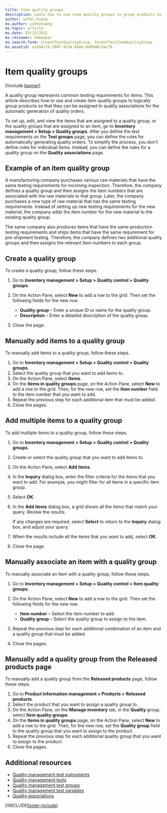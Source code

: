 ```yaml
---
title: Item quality groups
description: Learn how to use item quality groups to group products so that they can be assigned to quality associations for the automatic generation of quality orders.
author: yufei-huang
ms.author: yufeihuang
ms.topic: article
ms.date: 03/23/2021
ms.reviewer: kamaybac
ms.search.form: InventTestQualityGroup, InventTestItemQualityGroup
ms.assetid: a1d9417b-268f-4334-8ab6-8499d6c3acf0
---
```


# Item quality groups

[!include [banner](../includes/banner.md)]

A quality group represents common testing requirements for items. This article describes how to use and create item quality groups to logically group products so that they can be assigned to quality associations for the automatic generation of quality orders.

To set up, edit, and view the items that are assigned to a quality group, or the quality groups that are assigned to an item, go to **Inventory management \> Setup \> Quality groups**. After you define the test requirements on the **Test groups** page, you can define the rules for automatically generating quality orders. To simplify the process, you don't define rules for individual items. Instead, you can define the rules for a quality group on the **Quality associations** page.

## Example of an item quality group

A manufacturing company purchases various raw materials that have the same testing requirements for incoming inspection. Therefore, the company defines a quality group and then assigns the item numbers that are associated with the raw materials to that group. Later, the company purchases a new type of raw material that has the same testing requirements. Instead of setting up new testing requirements for the new material, the company adds the item number for the new material to the existing quality group.

The same company also produces items that have the same production testing requirements and ships items that have the same requirement for pre-shipment testing. Therefore, the company defines two additional quality groups and then assigns the relevant item numbers to each group.

## Create a quality group

To create a quality group, follow these steps.

1. Go to **Inventory management \> Setup \> Quality control \> Quality groups**.
1. On the Action Pane, select **New** to add a row to the grid. Then set the following fields for the new row:

    - **Quality group** – Enter a unique ID or name for the quality group.
    - **Description** – Enter a detailed description of the quality group.

1. Close the page.

## Manually add items to a quality group

To manually add items to a quality group, follow these steps.

1. Go to **Inventory management \> Setup \> Quality control \> Quality groups**.
1. Select the quality group that you want to add items to.
1. On the Action Pane, select **Items**.
1. On the **Items in quality groups** page, on the Action Pane, select **New** to add a row to the grid. Then, for the new row, set the **Item number** field to the item number that you want to add.
1. Repeat the previous step for each additional item that must be added.
1. Close the pages.

## Add multiple items to a quality group

To add multiple items to a quality group, follow these steps.

1. Go to **Inventory management \> Setup \> Quality control \> Quality groups**.
1. Create or select the quality group that you want to add items to.
1. On the Action Pane, select **Add items**.
1. In the **Inquiry** dialog box, enter the filter criteria for the items that you want to add. For example, you might filter for all items in a specific item group.
1. Select **OK**.
1. In the **Add items** dialog box, a grid shows all the items that match your query. Review the results.

    If any changes are required, select **Select** to return to the **Inquiry** dialog box, and adjust your query.

1. When the results include all the items that you want to add, select **OK**.
1. Close the page.

## Manually associate an item with a quality group

To manually associate an item with a quality group, follow these steps.

1. Go to **Inventory management \> Setup \> Quality control \> Item quality groups**.
1. On the Action Pane, select **New** to add a row to the grid. Then set the following fields for the new row:

    - **Item number** – Select the item number to add.
    - **Quality group** – Select the quality group to assign to the item.

1. Repeat the previous step for each additional combination of an item and a quality group that must be added.
1. Close the pages.

## Manually add a quality group from the Released products page

To manually add a quality group from the **Released products** page, follow these steps.

1. Go to **Product information management \> Products \> Released products**.
1. Select the product that you want to assign a quality group to.
1. On the Action Pane, on the **Manage inventory** tab, in the **Quality** group, select **Item quality groups**.
1. On the **Items in quality groups** page, on the Action Pane, select **New** to add a row to the grid. Then, for the new row, set the **Quality group** field to the quality group that you want to assign to the product.
1. Repeat the previous step for each additional quality group that you want to assign to the product.
1. Close the pages.

## Additional resources

- [Quality management test instruments](quality-test-instruments.md)
- [Quality management tests](quality-tests.md)
- [Quality management test groups](quality-test-groups.md)
- [Quality management test variables](quality-test-variables.md)
- [Quality associations](quality-associations.md)

[!INCLUDE[footer-include](../../includes/footer-banner.md)]
